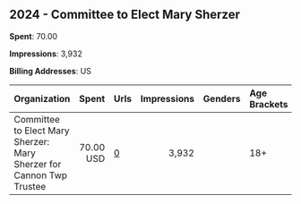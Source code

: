 ## 2024 - Committee to Elect Mary Sherzer 
**Spent**: 70.00

**Impressions**: 3,932

**Billing Addresses**: US

|Organization|Spent|Urls|Impressions|Genders|Age Brackets|Country Codes|
|:---|---:|:---|---:|:---|:---|:---|
|Committee to Elect Mary Sherzer: Mary Sherzer for Cannon Twp Trustee|70.00 USD|[0](https://www.snap.com/political-ads/asset/80b076cff48eda6be26ca9033eb3e0f2b9b41bc59cb58ca647fec91469efd041?mediaType=mp4)|3,932||18+|united states|
